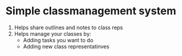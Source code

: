 # Simple classmanagement system

<ol>
<li> Helps share outlines and notes to class reps </li>
<li> Helps manage your classes by: 
<ul> 
<li>Adding tasks you want to do</li>
<li> Adding new class representatinves </li>
</ul>
</li>
</ol>


